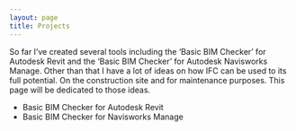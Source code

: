 ```yaml
---
layout: page
title: Projects
---
```


So far I’ve created several tools including the ‘Basic BIM Checker’ for Autodesk Revit and the ‘Basic BIM Checker’ for Autodesk Navisworks Manage. Other than that I have a lot of ideas on how IFC can be used to its full potential. On the construction site and for maintenance purposes. This page will be dedicated to those ideas.

+ Basic BIM Checker for Autodesk Revit
+ Basic BIM Checker for Navisworks Manage
